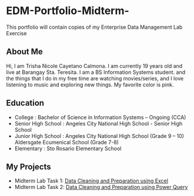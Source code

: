 # EDM-Portfolio-Midterm-
This portfolio will contain copies of my Enterprise Data Management Lab Exercise
## About Me
Hi, I am Trisha Nicole Cayetano Calmona. I am currently 19 years old and live at Barangay Sta. Teresita. I am a BS Information Systems student. and the things that I do in my free time are watching movies/series, and I love listening to music and exploring new things. My favorite color is pink.
## Education
- College : Bachelor of Science in Information Systems – Ongoing (CCA)
-	Senior High School : Angeles City National High School - Senior High School
- Junior High School : Angeles City National High School (Grade 9 – 10)
                         Aldersgate Ecumenical School (Grade 7-8)
- Elementary : Sto Rosario Elementary School
## My Projects 
- Midterm Lab Task 1: [Data Cleaning and Preparation using Excel](https://github.com/Shasha0115/EDM-Portfolio-Midterm-/blob/main/Midterm%20Lab%20Task%201/READ%20ME.md)
- Midterm Lab Task 2: [Data Cleaning and Preparation using Power Query](Midterm%20Lab%20Task%202/README.md)
